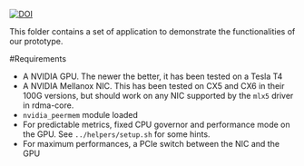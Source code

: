[![DOI](https://zenodo.org/badge/DOI/10.5281/zenodo.13332379.svg)](https://doi.org/10.5281/zenodo.13332379)



This folder contains a set of application to demonstrate the functionalities of our prototype.

#Requirements

- A NVIDIA GPU. The newer the better, it has been tested on a Tesla T4
- A NVIDIA Mellanox NIC. This has been tested on CX5 and CX6 in their 100G versions, but should work on any NIC supported by the `mlx5` driver in rdma-core.
- `nvidia_peermem` module loaded
- For predictable metrics, fixed CPU governor and performance mode on the GPU. See `../helpers/setup.sh` for some hints.
- For maximum performances, a PCIe switch between the NIC and the GPU


